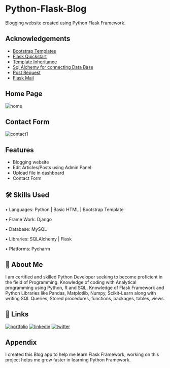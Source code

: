 
# Python-Flask-Blog

Blogging website created using Python Flask Framework.

## Acknowledgements

 - [Bootstrap Templates](https://getbootstrap.com/)
 - [Flask Quickstart](https://flask.palletsprojects.com/en/2.2.x/quickstart/)
 - [Template Inheritance](https://jinja.palletsprojects.com/en/3.1.x/templates/#template-inheritance)
 - [Sql Alchemy for connecting Data Base](https://flask-sqlalchemy.palletsprojects.com/en/3.0.x/quickstart/)
 - [Post Request](https://pythonprogramming.net/flask-get-post-requests-handling-tutorial/)
 - [Flask Mail](https://pythonhosted.org/Flask-Mail/)
 
 ## Home Page
![home](https://user-images.githubusercontent.com/90562556/208852508-94c0b846-c0a0-4b70-ac21-65eeeae9f92e.JPG)

## Contact Form
![contact1](https://user-images.githubusercontent.com/90562556/208855120-23204d94-4d05-41c6-8eeb-8a5fc19ad818.JPG)

## Features

- Blogging website
- Edit Articles/Posts using Admin Panel
- Upload file in dashboard 
- Contact Form 


## 🛠 Skills Used

•	Languages: Python | Basic HTML | Bootstrap Template

•	Frame Work:  Django

•	Database: MySQL 

•	Libraries: SQLAlchemy | Flask

•	Platforms: Pycharm 



## 🚀 About Me
I am certified and skilled Python Developer seeking to become proficient in the field of Programming. Knowledge of coding with Analytical programming using Python, R and SQL. Knowledge of Flask Framework and Python Libraries like Pandas, Matplotlib, Numpy, Scikit-Learn along with writing SQL Queries, Stored procedures, functions, packages, tables, views.


## 🔗 Links
[![portfolio](https://img.shields.io/badge/my_portfolio-000?style=for-the-badge&logo=ko-fi&logoColor=white)](https://github.com/Vickrant-Phandd/)
[![linkedin](https://img.shields.io/badge/linkedin-0A66C2?style=for-the-badge&logo=linkedin&logoColor=white)](https://www.linkedin.com/in/vickrant-phandd/)
[![twitter](https://img.shields.io/badge/twitter-1DA1F2?style=for-the-badge&logo=twitter&logoColor=white)](https://twitter.com/)


## Appendix

I created this Blog app to help me learn Flask Framework, working on this project helps me grow faster in learning Python Framework.



